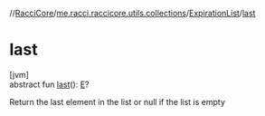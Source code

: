 //[RacciCore](../../../index.md)/[me.racci.raccicore.utils.collections](../index.md)/[ExpirationList](index.md)/[last](last.md)

# last

[jvm]\
abstract fun [last](last.md)(): [E](index.md)?

Return the last element in the list or null if the list is empty
